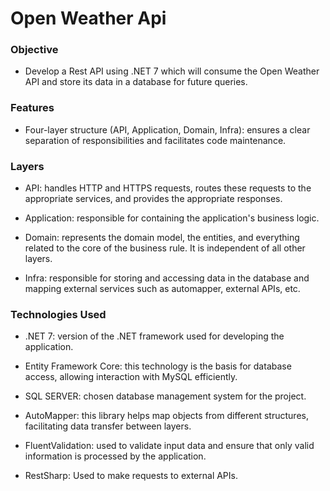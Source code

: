 # Open Weather Api

### Objective

- Develop a Rest API using .NET 7 which will consume the Open Weather API and store its data in a database for future queries.

### Features

- Four-layer structure (API, Application, Domain, Infra): ensures a clear separation of responsibilities and facilitates code maintenance.
  

### Layers

- API: handles HTTP and HTTPS requests, routes these requests to the appropriate services, and provides the appropriate responses.
  
- Application: responsible for containing the application's business logic.
  
- Domain: represents the domain model, the entities, and everything related to the core of the business rule. It is independent of all other layers.
  
- Infra: responsible for storing and accessing data in the database and mapping external services such as automapper, external APIs, etc.

### Technologies Used

- .NET 7: version of the .NET framework used for developing the application.
  
- Entity Framework Core: this technology is the basis for database access, allowing interaction with MySQL efficiently.
  
- SQL SERVER: chosen database management system for the project.
  
- AutoMapper: this library helps map objects from different structures, facilitating data transfer between layers.
  
- FluentValidation: used to validate input data and ensure that only valid information is processed by the application.

- RestSharp: Used to make requests to external APIs.

